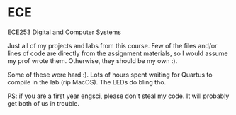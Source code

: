 # ECE
ECE253 Digital and Computer Systems

Just all of my projects and labs from this course. Few of the files and/or lines of code are directly from the assignment
materials, so I would assume my prof wrote them. Otherwise, they should be my own :). 

Some of these were hard :). Lots of hours spent waiting for Quartus to compile in the lab (rip MacOS). The LEDs do bling tho.

PS: if you are a first year engsci, please don't steal my code. It will probably get both of us in trouble.
